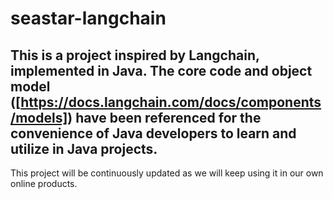 # seastar-langchain

## This is a project inspired by Langchain, implemented in Java. The core code and object model ([https://docs.langchain.com/docs/components/models]) have been referenced for the convenience of Java developers to learn and utilize in Java projects.

This project will be continuously updated as we will keep using it in our own online products.
